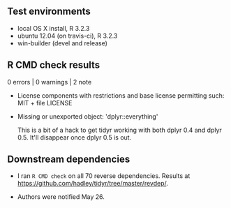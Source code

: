 ## Test environments
* local OS X install, R 3.2.3
* ubuntu 12.04 (on travis-ci), R 3.2.3
* win-builder (devel and release)

## R CMD check results

0 errors | 0 warnings | 2 note

* License components with restrictions and base license permitting such:
  MIT + file LICENSE
  
* Missing or unexported object: 'dplyr::everything'

  This is a bit of a hack to get tidyr working with both dplyr 0.4 and 
  dplyr 0.5.  It'll disappear once dplyr 0.5 is out.

## Downstream dependencies

* I ran `R CMD check` on all 70 reverse dependencies.
  Results at https://github.com/hadley/tidyr/tree/master/revdep/.

* Authors were notified May 26.
